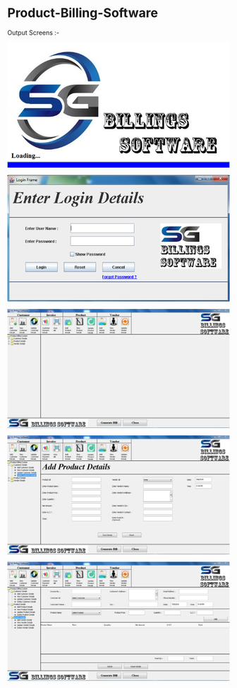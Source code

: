 # Product-Billing-Software
Output Screens :- 
<p align="left">
  <img src="screenshots\01.jpg"/>
</p>
<p>
  <img src="screenshots\02.jpg" />
</p>
<p>
  <img src="screenshots\04.jpg">
 </p>
 <p>
  <img src="screenshots\12.jpg" />
  </p>
  <p>
  <img src="screenshots\20.jpg" />
</p>


